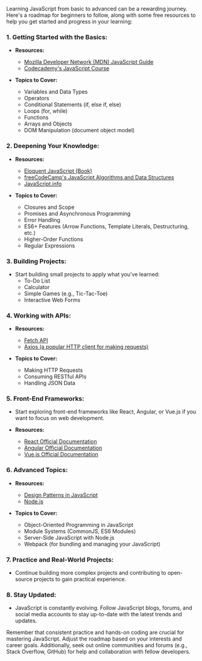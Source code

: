 Learning JavaScript from basic to advanced can be a rewarding journey. Here's a roadmap for beginners to follow, along with some free resources to help you get started and progress in your learning:

### **1. Getting Started with the Basics:**
   - **Resources:**
     - [Mozilla Developer Network (MDN) JavaScript Guide](https://developer.mozilla.org/en-US/docs/Web/JavaScript/Guide)
     - [Codecademy's JavaScript Course](https://www.codecademy.com/learn/introduction-to-javascript)

   - **Topics to Cover:**
     - Variables and Data Types
     - Operators
     - Conditional Statements (if, else if, else)
     - Loops (for, while)
     - Functions
     - Arrays and Objects
     - DOM Manipulation (document object model)

### **2. Deepening Your Knowledge:**
   - **Resources:**
     - [Eloquent JavaScript (Book)](https://eloquentjavascript.net/)
     - [freeCodeCamp's JavaScript Algorithms and Data Structures](https://www.freecodecamp.org/learn/javascript-algorithms-and-data-structures/)
     - [JavaScript.info](https://javascript.info/)

   - **Topics to Cover:**
     - Closures and Scope
     - Promises and Asynchronous Programming
     - Error Handling
     - ES6+ Features (Arrow Functions, Template Literals, Destructuring, etc.)
     - Higher-Order Functions
     - Regular Expressions

### **3. Building Projects:**
   - Start building small projects to apply what you've learned:
     - To-Do List
     - Calculator
     - Simple Games (e.g., Tic-Tac-Toe)
     - Interactive Web Forms

### **4. Working with APIs:**
   - **Resources:**
     - [Fetch API](https://developer.mozilla.org/en-US/docs/Web/API/Fetch_API)
     - [Axios (a popular HTTP client for making requests)](https://axios-http.com/)

   - **Topics to Cover:**
     - Making HTTP Requests
     - Consuming RESTful APIs
     - Handling JSON Data

### **5. Front-End Frameworks:**
   - Start exploring front-end frameworks like React, Angular, or Vue.js if you want to focus on web development.

   - **Resources:**
     - [React Official Documentation](https://reactjs.org/docs/getting-started.html)
     - [Angular Official Documentation](https://angular.io/docs)
     - [Vue.js Official Documentation](https://vuejs.org/v2/guide/)

### **6. Advanced Topics:**
   - **Resources:**
     - [Design Patterns in JavaScript](https://addyosmani.com/resources/essentialjsdesignpatterns/book/)
     - [Node.js](https://nodejs.org/en/docs/)

   - **Topics to Cover:**
     - Object-Oriented Programming in JavaScript
     - Module Systems (CommonJS, ES6 Modules)
     - Server-Side JavaScript with Node.js
     - Webpack (for bundling and managing your JavaScript)

### **7. Practice and Real-World Projects:**
   - Continue building more complex projects and contributing to open-source projects to gain practical experience.

### **8. Stay Updated:**
   - JavaScript is constantly evolving. Follow JavaScript blogs, forums, and social media accounts to stay up-to-date with the latest trends and updates.

Remember that consistent practice and hands-on coding are crucial for mastering JavaScript. Adjust the roadmap based on your interests and career goals. Additionally, seek out online communities and forums (e.g., Stack Overflow, GitHub) for help and collaboration with fellow developers.
